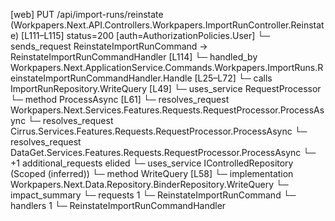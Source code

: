 [web] PUT /api/import-runs/reinstate  (Workpapers.Next.API.Controllers.Workpapers.ImportRunController.Reinstate)  [L111–L115] status=200 [auth=AuthorizationPolicies.User]
  └─ sends_request ReinstateImportRunCommand -> ReinstateImportRunCommandHandler [L114]
    └─ handled_by Workpapers.Next.ApplicationService.Commands.Workpapers.ImportRuns.ReinstateImportRunCommandHandler.Handle [L25–L72]
      └─ calls ImportRunRepository.WriteQuery [L49]
      └─ uses_service RequestProcessor
        └─ method ProcessAsync [L61]
          └─ resolves_request Workpapers.Next.Services.Features.Requests.RequestProcessor.ProcessAsync
          └─ resolves_request Cirrus.Services.Features.Requests.RequestProcessor.ProcessAsync
          └─ resolves_request DataGet.Services.Features.Requests.RequestProcessor.ProcessAsync
          └─ +1 additional_requests elided
      └─ uses_service IControlledRepository<Binder> (Scoped (inferred))
        └─ method WriteQuery [L58]
          └─ implementation Workpapers.Next.Data.Repository.BinderRepository.WriteQuery
  └─ impact_summary
    └─ requests 1
      └─ ReinstateImportRunCommand
    └─ handlers 1
      └─ ReinstateImportRunCommandHandler

